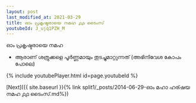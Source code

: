 ```yaml
---
layout: post
last_modified_at: 2021-03-29
title: ഓം പ്രകൃഷ്ടരായെ നമഹ ൧൧ ടൈംസ്
youtubeId: J_ujq1PZH_M
---
```

 
 
 ഓം പ്രകൃഷ്ടരായെ നമഹ 
 
 -  ആരാണ് ശത്രുക്കളെ പൂർണ്ണമായും തുടച്ചുമാറ്റുന്നത് (അഭിനിവേശ കോപം പോലെ) 
 
  
 
  
 
 
 
 
 
 


{% include youtubePlayer.html id=page.youtubeId %}
 
[Next]({{ site.baseurl }}{% link  split1/_posts/2014-06-29-ഓം മഹാ ഹര്ഷയ നമഹ ൧൧ ടൈംസ്.md%})
 
